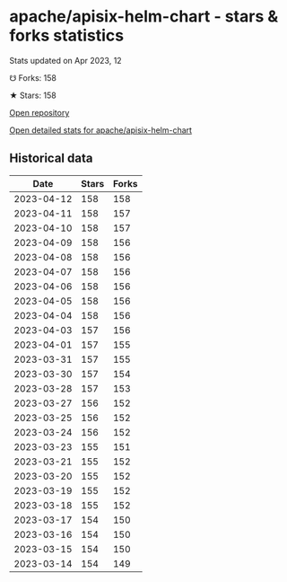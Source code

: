 # apache/apisix-helm-chart - stars & forks statistics

Stats updated on Apr 2023, 12

☋ Forks: 158

★ Stars: 158

[Open repository](https://github.com/apache/apisix-helm-chart)

[Open detailed stats for apache/apisix-helm-chart](https://reviewgithub.com/rep/apache/apisix-helm-chart)

## Historical data
| Date | Stars | Forks |
|------|-------|-------|
| 2023-04-12 | 158 | 158 | 
| 2023-04-11 | 158 | 157 | 
| 2023-04-10 | 158 | 157 | 
| 2023-04-09 | 158 | 156 | 
| 2023-04-08 | 158 | 156 | 
| 2023-04-07 | 158 | 156 | 
| 2023-04-06 | 158 | 156 | 
| 2023-04-05 | 158 | 156 | 
| 2023-04-04 | 158 | 156 | 
| 2023-04-03 | 157 | 156 | 
| 2023-04-01 | 157 | 155 | 
| 2023-03-31 | 157 | 155 | 
| 2023-03-30 | 157 | 154 | 
| 2023-03-28 | 157 | 153 | 
| 2023-03-27 | 156 | 152 | 
| 2023-03-25 | 156 | 152 | 
| 2023-03-24 | 156 | 152 | 
| 2023-03-23 | 155 | 151 | 
| 2023-03-21 | 155 | 152 | 
| 2023-03-20 | 155 | 152 | 
| 2023-03-19 | 155 | 152 | 
| 2023-03-18 | 155 | 152 | 
| 2023-03-17 | 154 | 150 | 
| 2023-03-16 | 154 | 150 | 
| 2023-03-15 | 154 | 150 | 
| 2023-03-14 | 154 | 149 | 

